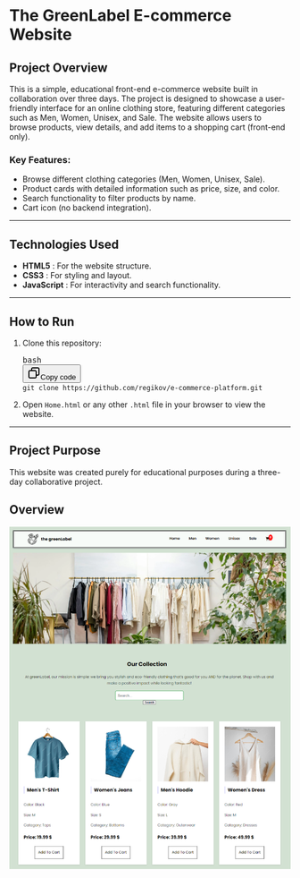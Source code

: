 # The GreenLabel E-commerce Website

## Project Overview

This is a simple, educational front-end e-commerce website built in collaboration over three days. The project is designed to showcase a user-friendly interface for an online clothing store, featuring different categories such as Men, Women, Unisex, and Sale. The website allows users to browse products, view details, and add items to a shopping cart (front-end only).

### Key Features:

- Browse different clothing categories (Men, Women, Unisex, Sale).
- Product cards with detailed information such as price, size, and color.
- Search functionality to filter products by name.
- Cart icon (no backend integration).

---

## Technologies Used

- **HTML5** : For the website structure.
- **CSS3** : For styling and layout.
- **JavaScript** : For interactivity and search functionality.

---

## How to Run

1. Clone this repository:
   <pre class="!overflow-visible"><div class="dark bg-gray-950 contain-inline-size rounded-md border-[0.5px] border-token-border-medium relative"><div class="flex items-center text-token-text-secondary bg-token-main-surface-secondary px-4 py-2 text-xs font-sans justify-between rounded-t-md h-9">bash</div><div class="sticky top-9 md:top-[5.75rem]"><div class="absolute bottom-0 right-2 flex h-9 items-center"><div class="flex items-center rounded bg-token-main-surface-secondary px-2 font-sans text-xs text-token-text-secondary"><span class="" data-state="closed"><button class="flex gap-1 items-center py-1"><svg width="24" height="24" viewBox="0 0 24 24" fill="none" xmlns="http://www.w3.org/2000/svg" class="icon-sm"><path fill-rule="evenodd" clip-rule="evenodd" d="M7 5C7 3.34315 8.34315 2 10 2H19C20.6569 2 22 3.34315 22 5V14C22 15.6569 20.6569 17 19 17H17V19C17 20.6569 15.6569 22 14 22H5C3.34315 22 2 20.6569 2 19V10C2 8.34315 3.34315 7 5 7H7V5ZM9 7H14C15.6569 7 17 8.34315 17 10V15H19C19.5523 15 20 14.5523 20 14V5C20 4.44772 19.5523 4 19 4H10C9.44772 4 9 4.44772 9 5V7ZM5 9C4.44772 9 4 9.44772 4 10V19C4 19.5523 4.44772 20 5 20H14C14.5523 20 15 19.5523 15 19V10C15 9.44772 14.5523 9 14 9H5Z" fill="currentColor"></path></svg>Copy code</button></span></div></div></div><div class="overflow-y-auto p-4" dir="ltr"><code class="!whitespace-pre hljs language-bash">git clone https://github.com/regikov/e-commerce-platform.git
   </code></div></div></pre>
2. Open `Home.html` or any other `.html` file in your browser to view the website.

---

## Project Purpose

This website was created purely for educational purposes during a three-day collaborative project.

## Overview

![1728001795722](/README/1728001795722.png)
